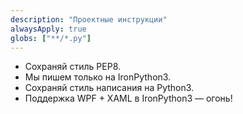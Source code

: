 ```yaml
---
description: "Проектные инструкции"
alwaysApply: true
globs: ["**/*.py"]
---
```


- Сохраняй стиль PEP8.
- Мы пишем только на IronPython3.
- Сохраняй стиль написания на Python3.
- Поддержка WPF + XAML в IronPython3 — огонь!